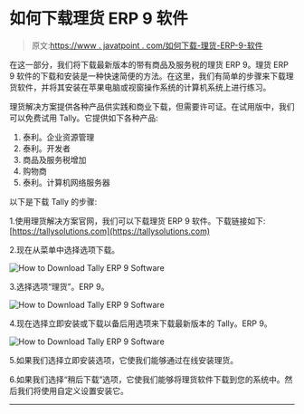 # 如何下载理货 ERP 9 软件

> 原文:[https://www . javatpoint . com/如何下载-理货-ERP-9-软件](https://www.javatpoint.com/how-to-download-tally-erp-9-software)

在这一部分，我们将下载最新版本的带有商品及服务税的理货 ERP 9。理货 ERP 9 软件的下载和安装是一种快速简便的方法。在这里，我们有简单的步骤来下载理货软件，并将其安装在苹果电脑或视窗操作系统的计算机系统上进行练习。

理货解决方案提供各种产品供实践和商业下载，但需要许可证。在试用版中，我们可以免费试用 Tally。它提供如下各种产品:

1.  泰利。企业资源管理
2.  泰利。开发者
3.  商品及服务税增加
4.  购物商
5.  泰利。计算机网络服务器

以下是下载 Tally 的步骤:

1.使用理货解决方案官网，我们可以下载理货 ERP 9 软件。下载链接如下:[https://tallysolutions.com](https://tallysolutions.com)

2.现在从菜单中选择选项下载。

![How to Download Tally ERP 9 Software](../Images/59e9d5195373ca33ca0d3bceec2b373d.png)

3.选择选项“理货”。ERP 9。

![How to Download Tally ERP 9 Software](../Images/907ddb2a39592172a33469527d35d8d1.png)

4.现在选择立即安装或下载以备后用选项来下载最新版本的 Tally。ERP 9。

![How to Download Tally ERP 9 Software](../Images/f1c61a2e92edfa749b0cb9e576b53917.png)

5.如果我们选择立即安装选项，它使我们能够通过在线安装理货。

6.如果我们选择“稍后下载”选项，它使我们能够将理货软件下载到您的系统中。然后我们将使用自定义设置安装它。

* * *